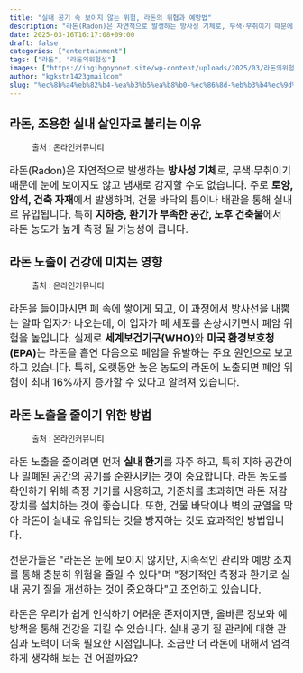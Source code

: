```yaml
---
title: "실내 공기 속 보이지 않는 위험, 라돈의 위협과 예방법"
description: "라돈(Radon)은 자연적으로 발생하는 방사성 기체로, 무색·무취이기 때문에 눈에 보이지도 않고 냄새로 감지할 수도 없습니다. 주로 토양, 암석, 건축 자재에서 발생하며, 건물 바닥의 틈이나 배관을 통해 실내로 유입됩니다. 특히 지하층, 환기가 부족한 공간, 노후 건축"
date: 2025-03-16T16:17:08+09:00
draft: false
categories: ["entertainment"]
tags: ["라돈", "라돈의위험성"]
images: ["https://ingihgoyonet.site/wp-content/uploads/2025/03/라돈의위험성-1.webp", "https://ingihgoyonet.site/wp-content/uploads/2025/03/폐건강.webp", "https://ingihgoyonet.site/wp-content/uploads/2025/03/포름알데히드-1.jpg"]
author: "kgkstn1423gmailcom"
slug: "%ec%8b%a4%eb%82%b4-%ea%b3%b5%ea%b8%b0-%ec%86%8d-%eb%b3%b4%ec%9d%b4%ec%a7%80-%ec%95%8a%eb%8a%94-%ec%9c%84%ed%97%98-%eb%9d%bc%eb%8f%88%ec%9d%98-%ec%9c%84%ed%98%91%ea%b3%bc-%ec%98%88%eb%b0%a9%eb%b2%95"
---
```


<h2 >라돈, 조용한 실내 살인자로 불리는 이유</h2> <figure ><img src="https://ingihgoyonet.site/wp-content/uploads/2025/03/라돈의위험성-1.webp" alt="" style="aspect-ratio:16/9;object-fit:cover"/><figcaption >출처 : 온라인커뮤니티</figcaption></figure> <p style="font-size:18px">라돈(Radon)은 자연적으로 발생하는 <strong>방사성 기체</strong>로, 무색·무취이기 때문에 눈에 보이지도 않고 냄새로 감지할 수도 없습니다. 주로 <strong>토양, 암석, 건축 자재</strong>에서 발생하며, 건물 바닥의 틈이나 배관을 통해 실내로 유입됩니다. 특히 <strong>지하층, 환기가 부족한 공간, 노후 건축물</strong>에서 라돈 농도가 높게 측정 될 가능성이 큽니다.</p> <h2 >라돈 노출이 건강에 미치는 영향</h2> <figure ><img src="https://ingihgoyonet.site/wp-content/uploads/2025/03/폐건강.webp" alt="" style="aspect-ratio:16/9;object-fit:cover"/><figcaption >출처 : 온라인커뮤니티</figcaption></figure> <p style="font-size:18px">라돈을 들이마시면 폐 속에 쌓이게 되고, 이 과정에서 방사선을 내뿜는 알파 입자가 나오는데, 이 입자가 폐 세포를 손상시키면서 폐암 위험을 높입니다. 실제로 <strong>세계보건기구(WHO)</strong>와 <strong>미국 환경보호청(EPA)</strong>는 라돈을 흡연 다음으로 폐암을 유발하는 주요 원인으로 보고하고 있습니다. 특히, 오랫동안 높은 농도의 라돈에 노출되면 폐암 위험이 최대 16%까지 증가할 수 있다고 알려져 있습니다.</p> <h2 >라돈 노출을 줄이기 위한 방법</h2> <figure ><img src="https://ingihgoyonet.site/wp-content/uploads/2025/03/포름알데히드-1.jpg" alt="" style="aspect-ratio:16/9;object-fit:cover"/><figcaption >출처 : 온라인커뮤니티</figcaption></figure> <p style="font-size:18px">라돈 노출을 줄이려면 먼저 <strong>실내 환기</strong>를 자주 하고, 특히 지하 공간이나 밀폐된 공간의 공기를 순환시키는 것이 중요합니다. 라돈 농도를 확인하기 위해 측정 기기를 사용하고, 기준치를 초과하면 라돈 저감 장치를 설치하는 것이 좋습니다. 또한, 건물 바닥이나 벽의 균열을 막아 라돈이 실내로 유입되는 것을 방지하는 것도 효과적인 방법입니다.</p> <p style="font-size:18px">전문가들은 "라돈은 눈에 보이지 않지만, 지속적인 관리와 예방 조치를 통해 충분히 위험을 줄일 수 있다"며 "정기적인 측정과 환기로 실내 공기 질을 개선하는 것이 중요하다"고 조언하고 있습니다.</p> <p style="font-size:18px">라돈은 우리가 쉽게 인식하기 어려운 존재이지만, 올바른 정보와 예방책을 통해 건강을 지킬 수 있습니다. 실내 공기 질 관리에 대한 관심과 노력이 더욱 필요한 시점입니다. 조금만 더 라돈에 대해서 엄격하게 생각해 보는 건 어떨까요?</p>